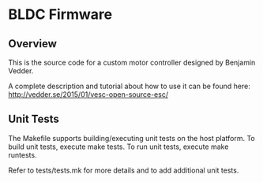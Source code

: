 # BLDC Firmware

## Overview

This is the source code for a custom motor controller designed by
Benjamin Vedder.

A complete description and tutorial about how to use it can be found
here: http://vedder.se/2015/01/vesc-open-source-esc/

## Unit Tests

The Makefile supports building/executing unit tests on the host platform. To
build unit tests, execute make tests. To run unit tests, execute make runtests.

Refer to tests/tests.mk for more details and to add additional unit tests.
